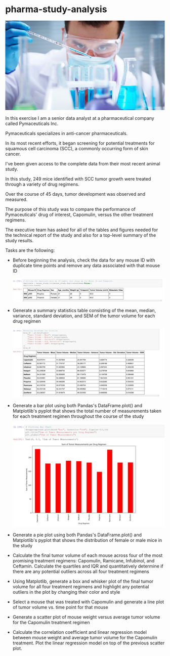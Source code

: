 # pharma-study-analysis

![Laboratory](Images/Laboratory.jpg)

In this exercise I am a senior data analyst at a pharmaceutical company called Pymaceuticals Inc.  

Pymaceuticals specializes in anti-cancer pharmaceuticals. 

In its most recent efforts, it began screening for potential treatments for squamous cell carcinoma (SCC), a commonly occurring form of skin cancer.  

I've been given access to the complete data from their most recent animal study. 

In this study, 249 mice identified with SCC tumor growth were treated through a variety of drug regimens. 

Over the course of 45 days, tumor development was observed and measured. 

The purpose of this study was to compare the performance of Pymaceuticals' drug of interest, Capomulin, versus the other treatment regimens. 

The executive team has asked for all of the tables and figures needed for the technical report of the study and also for a top-level summary of the study results. 

Tasks are the following:

- Before beginning the analysis, check the data for any mouse ID with duplicate time points and remove any data associated with that mouse ID

  ![duplicates](Images/checkforduplicates.png)

- Generate a summary statistics table consisting of the mean, median, variance, standard deviation, and SEM of the tumor volume for each drug regimen

  ![duplicates](Images/summstatstable.png)

- Generate a bar plot using both Pandas's DataFrame.plot() and Matplotlib's pyplot that shows the total number of measurements taken for each treatment regimen throughout the course of the study

  ![duplicates](Images/barchart.png)

- Generate a pie plot using both Pandas's DataFrame.plot() and Matplotlib's pyplot that shows the distribution of female or male mice in the study

- Calculate the final tumor volume of each mouse across four of the most promising treatment regimens: Capomulin, Ramicane, Infubinol, and Ceftamin. Calculate the quartiles and IQR and quantitatively determine if there are any potential outliers across all four treatment regimens

- Using Matplotlib, generate a box and whisker plot of the final tumor volume for all four treatment regimens and highlight any potential outliers in the plot by changing their color and style

- Select a mouse that was treated with Capomulin and generate a line plot of tumor volume vs. time point for that mouse

- Generate a scatter plot of mouse weight versus average tumor volume for the Capomulin treatment regimen

- Calculate the correlation coefficient and linear regression model between mouse weight and average tumor volume for the Capomulin treatment. Plot the linear regression model on top of the previous scatter plot.

